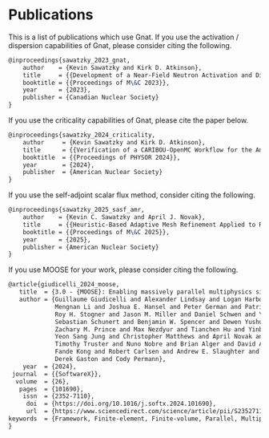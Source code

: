 # Publications

This is a list of publications which use Gnat. If you use the activation / dispersion capabilities of Gnat,
please consider citing the following.

```tex
@inproceedings{sawatzky_2023_gnat,
    author    = {Kevin Sawatzky and Kirk D. Atkinson},
    title     = {{Development of a Near-Field Neutron Activation and Dispersion Solver for the Environmental Impact Code CARIBOU}},
    booktitle = {{Proceedings of M\&C 2023}},
    year      = {2023},
    publisher = {Canadian Nuclear Society}
}
```

If you use the criticality capabilities of Gnat, please cite the paper below.


```tex
@inproceedings{sawatzky_2024_criticality,
    author     = {Kevin Sawatzky and Kirk D. Atkinson},
    title      = {{Verification of a CARIBOU-OpenMC Workflow for the Analysis of HTGR-Like Systems Using the Proposed Ontario Tech Subcritical Assembly}},
    booktitle  = {{Proceedings of PHYSOR 2024}},
    year       = {2024},
    publisher  = {American Nuclear Society}
}
```

If you use the self-adjoint scalar flux method, consider citing the following.

```tex
@inproceedings{sawatzky_2025_sasf_amr,
    author    = {Kevin C. Sawatzky and April J. Novak},
    title     = {{Heuristic-Based Adaptive Mesh Refinement Applied to Ray Effect Mitigation Methods}},
    booktitle = {{Proceedings of M\&C 2025}},
    year      = {2025},
    publisher = {American Nuclear Society}
}
```

If you use MOOSE for your work, please consider citing the following.

```tex
@article{giudicelli_2024_moose,
   title  = {3.0 - {MOOSE}: Enabling massively parallel multiphysics simulations},
   author = {Guillaume Giudicelli and Alexander Lindsay and Logan Harbour and Casey Icenhour and
             Mengnan Li and Joshua E. Hansel and Peter German and Patrick Behne and Oana Marin and
             Roy H. Stogner and Jason M. Miller and Daniel Schwen and Yaqi Wang and Lynn Munday and
             Sebastian Schunert and Benjamin W. Spencer and Dewen Yushu and Antonio Recuero and
             Zachary M. Prince and Max Nezdyur and Tianchen Hu and Yinbin Miao and
             Yeon Sang Jung and Christopher Matthews and April Novak and Brandon Langley and
             Timothy Truster and Nuno Nobre and Brian Alger and David Andr{\v{s}} and
             Fande Kong and Robert Carlsen and Andrew E. Slaughter and John W. Peterson and
             Derek Gaston and Cody Permann},
    year  = {2024},
 journal  = {{SoftwareX}},
  volume  = {26},
   pages  = {101690},
    issn  = {2352-7110},
     doi  = {https://doi.org/10.1016/j.softx.2024.101690},
     url  = {https://www.sciencedirect.com/science/article/pii/S235271102400061X},
keywords  = {Framework, Finite-element, Finite-volume, Parallel, Multiphysics, Multiscale},
}
```
